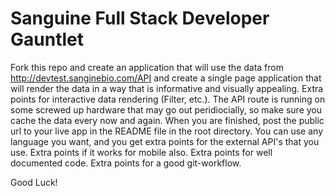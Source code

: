 Sanguine Full Stack Developer Gauntlet 
======================================

Fork this repo and create an application that will use the data from http://devtest.sanginebio.com/API 
and create a single page application that will render the data in a way that is informative and visually
appealing. Extra points for interactive data rendering (Filter, etc.). The API route is running on some 
screwed up hardware that may go out peridiocially, so make sure you cache the data every now and again. 
When you are finished, post the public url to your live app in the README file in the root directory. 
You can use any language you want, and you get extra points for the external API's that you use. Extra 
points if it works for mobile also. Extra points for well documented code. Extra points for a 
good git-workflow. 

Good Luck!
